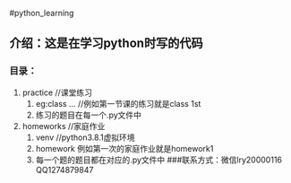 #python_learning
## 介绍：这是在学习python时写的代码
### 目录：
1. practice                  //课堂练习
    1. eg:class …           //例如第一节课的练习就是class 1st
    2. 练习的题目在每一个.py文件中
2. homeworks                //家庭作业
    1. venv                 //python3.8.1虚拟环境
    2. homework             例如第一次的家庭作业就是homework1
    3. 每一个题的题目都在对应的.py文件中
###联系方式：微信lry20000116 QQ1274879847